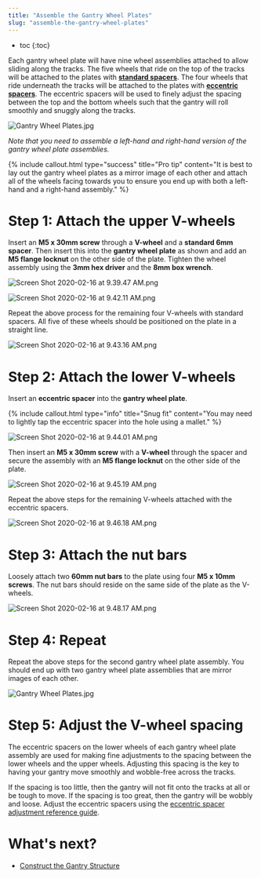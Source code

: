 ```yaml
---
title: "Assemble the Gantry Wheel Plates"
slug: "assemble-the-gantry-wheel-plates"
---
```


* toc
{:toc}

Each gantry wheel plate will have nine wheel assemblies attached to allow sliding along the tracks. The five wheels that ride on the top of the tracks will be attached to the plates with **[standard spacers](../../Extras/bom/fasteners-and-hardware.md#m5-x-6mm-spacers)**. The four wheels that ride underneath the tracks will be attached to the plates with **[eccentric spacers](../../Extras/bom/fasteners-and-hardware.md#m5-x-6mm-eccentric-spacers)**. The eccentric spacers will be used to finely adjust the spacing between the top and the bottom wheels such that the gantry will roll smoothly and snuggly along the tracks.

![Gantry Wheel Plates.jpg](_images/Gantry_Wheel_Plates.jpg)

_Note that you need to assemble a left-hand and right-hand version of the gantry wheel plate assemblies._



{%
include callout.html
type="success"
title="Pro tip"
content="It is best to lay out the gantry wheel plates as a mirror image of each other and attach all of the wheels facing towards you to ensure you end up with both a left-hand and a right-hand assembly."
%}

# Step 1: Attach the upper V-wheels
Insert an **M5 x 30mm screw** through a **V-wheel** and a **standard 6mm spacer**. Then insert this into the **gantry wheel plate** as shown and add an **M5 flange locknut** on the other side of the plate. Tighten the wheel assembly using the **3mm hex driver** and the **8mm box wrench**.

![Screen Shot 2020-02-16 at 9.39.47 AM.png](_images/Screen_Shot_2020-02-16_at_9.39.47_AM.png)



![Screen Shot 2020-02-16 at 9.42.11 AM.png](_images/Screen_Shot_2020-02-16_at_9.42.11_AM.png)

Repeat the above process for the remaining four V-wheels with standard spacers. All five of these wheels should be positioned on the plate in a straight line.

![Screen Shot 2020-02-16 at 9.43.16 AM.png](_images/Screen_Shot_2020-02-16_at_9.43.16_AM.png)

# Step 2: Attach the lower V-wheels
Insert an **eccentric spacer** into the **gantry wheel plate**.

{%
include callout.html
type="info"
title="Snug fit"
content="You may need to lightly tap the eccentric spacer into the hole using a mallet."
%}



![Screen Shot 2020-02-16 at 9.44.01 AM.png](_images/Screen_Shot_2020-02-16_at_9.44.01_AM.png)

Then insert an **M5 x 30mm screw** with a **V-wheel** through the spacer and secure the assembly with an **M5 flange locknut** on the other side of the plate.

![Screen Shot 2020-02-16 at 9.45.19 AM.png](_images/Screen_Shot_2020-02-16_at_9.45.19_AM.png)

Repeat the above steps for the remaining V-wheels attached with the eccentric spacers.

![Screen Shot 2020-02-16 at 9.46.18 AM.png](_images/Screen_Shot_2020-02-16_at_9.46.18_AM.png)

# Step 3: Attach the nut bars
Loosely attach two **60mm nut bars** to the plate using four **M5 x 10mm screws**. The nut bars should reside on the same side of the plate as the V-wheels.

![Screen Shot 2020-02-16 at 9.48.17 AM.png](_images/Screen_Shot_2020-02-16_at_9.48.17_AM.png)

# Step 4: Repeat
Repeat the above steps for the second gantry wheel plate assembly. You should end up with two gantry wheel plate assemblies that are mirror images of each other.

![Gantry Wheel Plates.jpg](_images/Gantry_Wheel_Plates_02.jpg)

# Step 5: Adjust the V-wheel spacing

The eccentric spacers on the lower wheels of each gantry wheel plate assembly are used for making fine adjustments to the spacing between the lower wheels and the upper wheels. Adjusting this spacing is the key to having your gantry move smoothly and wobble-free across the tracks.

If the spacing is too little, then the gantry will not fit onto the tracks at all or be tough to move. If the spacing is too great, then the gantry will be wobbly and loose. Adjust the eccentric spacers using the [eccentric spacer adjustment reference guide](../../Extras/reference/eccentric-spacer-adjustment.md).

# What's next?

 * [Construct the Gantry Structure](../gantry/construct-the-gantry-structure.md)
